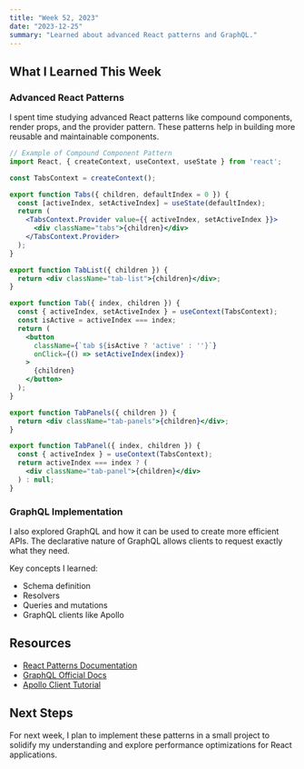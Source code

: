 ```yaml
---
title: "Week 52, 2023"
date: "2023-12-25"
summary: "Learned about advanced React patterns and GraphQL."
---
```


## What I Learned This Week

### Advanced React Patterns

I spent time studying advanced React patterns like compound components, render props, and the provider pattern. These patterns help in building more reusable and maintainable components.

```jsx
// Example of Compound Component Pattern
import React, { createContext, useContext, useState } from 'react';

const TabsContext = createContext();

export function Tabs({ children, defaultIndex = 0 }) {
  const [activeIndex, setActiveIndex] = useState(defaultIndex);
  return (
    <TabsContext.Provider value={{ activeIndex, setActiveIndex }}>
      <div className="tabs">{children}</div>
    </TabsContext.Provider>
  );
}

export function TabList({ children }) {
  return <div className="tab-list">{children}</div>;
}

export function Tab({ index, children }) {
  const { activeIndex, setActiveIndex } = useContext(TabsContext);
  const isActive = activeIndex === index;
  return (
    <button 
      className={`tab ${isActive ? 'active' : ''}`}
      onClick={() => setActiveIndex(index)}
    >
      {children}
    </button>
  );
}

export function TabPanels({ children }) {
  return <div className="tab-panels">{children}</div>;
}

export function TabPanel({ index, children }) {
  const { activeIndex } = useContext(TabsContext);
  return activeIndex === index ? (
    <div className="tab-panel">{children}</div>
  ) : null;
}
```

### GraphQL Implementation

I also explored GraphQL and how it can be used to create more efficient APIs. The declarative nature of GraphQL allows clients to request exactly what they need.

Key concepts I learned:
- Schema definition
- Resolvers
- Queries and mutations
- GraphQL clients like Apollo

## Resources

- [React Patterns Documentation](https://reactpatterns.com/)
- [GraphQL Official Docs](https://graphql.org/learn/)
- [Apollo Client Tutorial](https://www.apollographql.com/docs/react/)

## Next Steps

For next week, I plan to implement these patterns in a small project to solidify my understanding and explore performance optimizations for React applications. 